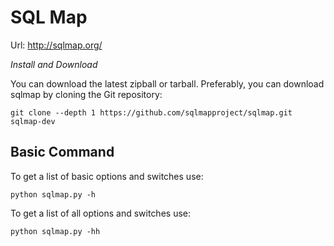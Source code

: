 # SQL Map 

Url: http://sqlmap.org/

*Install and Download*

You can download the latest zipball or tarball.
Preferably, you can download sqlmap by cloning the Git repository:
```
git clone --depth 1 https://github.com/sqlmapproject/sqlmap.git sqlmap-dev
```

## Basic Command

To get a list of basic options and switches use:
```
python sqlmap.py -h
```
To get a list of all options and switches use:
```
python sqlmap.py -hh
```